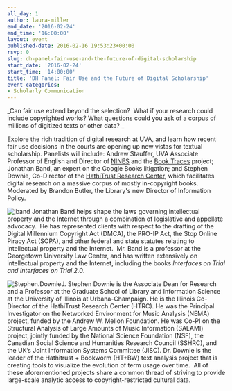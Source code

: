 ```yaml
---
all_day: 1
author: laura-miller
end_date: '2016-02-24'
end_time: '16:00:00'
layout: event
published-date: 2016-02-16 19:53:23+00:00
rsvp: 0
slug: dh-panel-fair-use-and-the-future-of-digital-scholarship
start_date: '2016-02-24'
start_time: '14:00:00'
title: 'DH Panel: Fair Use and the Future of Digital Scholarship'
event-categories:
- Scholarly Communication
---
```


_Can fair use extend beyond the selection?  What if your research could include copyrighted works? What questions could you ask of a corpus of millions of digitized texts or other data? _

Explore the rich tradition of digital research at UVA, and learn how recent fair use decisions in the courts are opening up new vistas for textual scholarship. Panelists will include: Andrew Stauffer, UVA Associate Professor of English and Director of [NINES](http://www.nines.org/) and the [Book Traces](http://www.booktraces.org/) project; Jonathan Band, an expert on the Google Books litigation; and Stephen Downie, Co-Director of the [HathiTrust Research Center](https://sharc.hathitrust.org/), which facilitates digital research on a massive corpus of mostly in-copyright books. Moderated by Brandon Butler, the Library's new Director of Information Policy.

![jband](http://scholarslab.org/wp-content/uploads/2016/02/jband-e1455921059307.jpg) Jonathan Band helps shape the laws governing intellectual property and the Internet through a combination of legislative and appellate advocacy.  He has represented clients with respect to the drafting of the Digital Millennium Copyright Act (DMCA), the PRO-IP Act, the Stop Online Piracy Act (SOPA), and other federal and state statutes relating to intellectual property and the Internet.  Mr. Band is a professor at the Georgetown University Law Center, and has written extensively on intellectual property and the Internet, including the books _Interfaces on Trial _and_ Interfaces on Trial 2.0_.



![Stephen.Downie](http://scholarslab.org/wp-content/uploads/2016/02/Stephen.Downie-110x110.png)J. Stephen Downie is the Associate Dean for Research and a Professor at the Graduate School of Library and Information Science at the University of Illinois at Urbana-Champaign. He is the Illinois Co-Director of the HathiTrust Research Center (HTRC). He was the Principal Investigator on the Networked Environment for Music Analysis (NEMA) project, funded by the Andrew W. Mellon Foundation. He was Co-PI on the Structural Analysis of Large Amounts of Music Information (SALAMI) project, jointly funded by the National Science Foundation (NSF), the Canadian Social Science and Humanities Research Council (SSHRC), and the UK’s Joint Information Systems Committee (JISC). Dr. Downie is the leader of the Hathitrust + Bookworm (HT+BW) text analysis project that is creating tools to visualize the evolution of term usage over time.  All of these aforementioned projects share a common thread of striving to provide large-scale analytic access to copyright-restricted cultural data.
